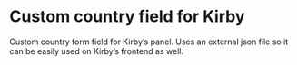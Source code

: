 # Custom country field for Kirby

Custom country form field for Kirby’s panel. Uses an external json file so it can be easily used on Kirby’s frontend as well.
